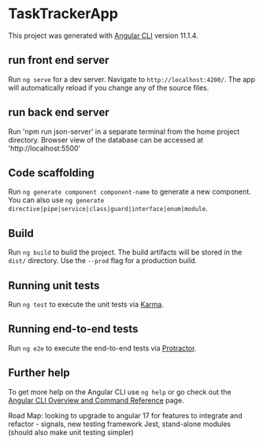 # TaskTrackerApp

This project was generated with [Angular CLI](https://github.com/angular/angular-cli) version 11.1.4.

## run front end server

Run `ng serve` for a dev server. Navigate to `http://localhost:4200/`. The app will automatically reload if you change any of the source files.
## run back end server
Run 'npm run json-server' in a separate terminal from the home project directory. 
Browser view of the database can be accessed at 'http://localhost:5500'
## Code scaffolding

Run `ng generate component component-name` to generate a new component. You can also use `ng generate directive|pipe|service|class|guard|interface|enum|module`.

## Build

Run `ng build` to build the project. The build artifacts will be stored in the `dist/` directory. Use the `--prod` flag for a production build.

## Running unit tests

Run `ng test` to execute the unit tests via [Karma](https://karma-runner.github.io).

## Running end-to-end tests

Run `ng e2e` to execute the end-to-end tests via [Protractor](http://www.protractortest.org/).

## Further help

To get more help on the Angular CLI use `ng help` or go check out the [Angular CLI Overview and Command Reference](https://angular.io/cli) page.


Road Map: looking to upgrade to angular 17 for features to integrate and refactor - signals, new testing framework Jest, stand-alone modules (should also make unit testing simpler)
